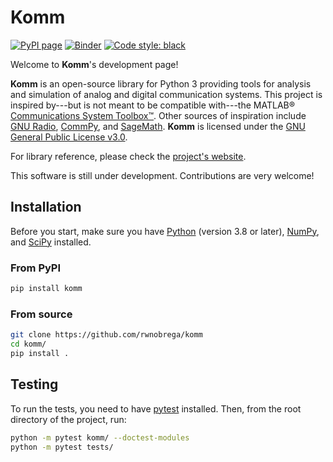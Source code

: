 # Komm

[![PyPI page](https://badge.fury.io/py/komm.svg)](https://pypi.org/project/komm/)
[![Binder](https://mybinder.org/badge.svg)](https://mybinder.org/v2/gh/rwnobrega/komm/master?filepath=demo)
[![Code style: black](https://img.shields.io/badge/code%20style-black-000000.svg)](https://github.com/psf/black/)

Welcome to **Komm**'s development page!

**Komm** is an open-source library for Python 3 providing tools for analysis and simulation of analog and digital communication systems. This project is inspired by---but is not meant to be compatible with---the MATLAB® [Communications System Toolbox™](https://www.mathworks.com/help/comm/). Other sources of inspiration include [GNU Radio](https://gnuradio.org/), [CommPy](http://veeresht.info/CommPy/), and [SageMath](https://www.sagemath.org/). **Komm** is licensed under the [GNU General Public License v3.0](https://www.gnu.org/licenses/gpl-3.0.en.html).

For library reference, please check the [project's website](https://komm.dev/).

This software is still under development. Contributions are very welcome!

## Installation

Before you start, make sure you have [Python](https://www.python.org/) (version 3.8 or later), [NumPy](https://www.numpy.org/), and [SciPy](https://www.scipy.org/) installed.

### From PyPI

``` bash
pip install komm
```

### From source

``` bash
git clone https://github.com/rwnobrega/komm
cd komm/
pip install .
```

## Testing

To run the tests, you need to have [pytest](https://pytest.org/) installed. Then, from the root directory of the project, run:

``` bash
python -m pytest komm/ --doctest-modules
python -m pytest tests/
```
